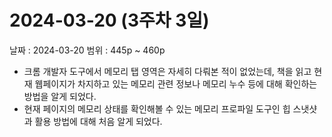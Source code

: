 # 2024-03-20 (3주차 3일)

날짜 : 2024-03-20
범위 : 445p ~ 460p

- 크롬 개발자 도구에서 메모리 탭 영역은 자세히 다뤄본 적이 없었는데, 책을 읽고 현재 웹페이지가 차지하고 있는
메모리 관련 정보나 메모리 누수 등에 대해 확인하는 방법을 알게 되었다.
- 현재 페이지의 메모리 상태를 확인해볼 수 있는 메모리 프로파일 도구인 힙 스냇샷과 활용 방법에 대해 처음 알게 되었다.